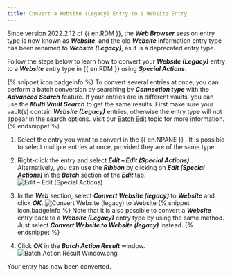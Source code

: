 ```yaml
---
title: Convert a Website (Legacy) Entry to a Website Entry
---
```

Since version 2022.2.12 of {{ en.RDM }}, the ***Web Browser*** session entry type is now known as ***Website***, and the old ***Website*** information entry type has been renamed to ***Website (Legacy)***, as it is a deprecated entry type.

Follow the steps below to learn how to convert your ***Website (Legacy)*** entry to a ***Website*** entry type in {{ en.RDM }} using ***Special Actions***.

{% snippet icon.badgeInfo %} 
To convert several entries at once, you can perform a batch conversion by searching by ***Connection type*** with the ***Advanced Search*** feature. If your entries are in different vaults, you can use the ***Multi Vault Search*** to get the same results. First make sure your vault(s) contain ***Website (Legacy)*** entries, otherwise the entry type will not appear in the search options. Visit our [Batch Edit](https://helprdm.devolutions.net/commands_batchedit.html) topic for more information. 
{% endsnippet %}
 
1. Select the entry you want to convert in the {{ en.NPANE }} . It is possible to select multiple entries at once, provided they are of the same type. 
1. Right-click the entry and select ***Edit – Edit (Special Actions)*** . Alternatively, you can use the ***Ribbon*** by clicking on ***Edit (Special Actions)*** in the ***Batch*** section of the ***Edit*** tab.  
![Edit – Edit (Special Actions)](/img/en/kb/KB2076.png) 
1. In the ***Web*** section, select ***Convert Website (legacy)*** to ***Website*** and click ***OK***. 
![Convert Website (legacy) to Website](/img/en/kb/KB2077.png) 
{% snippet icon.badgeInfo %} 
Note that it is also possible to convert a ***Website*** entry back to a ***Website (Legacy)*** entry type by using the same method. Just select ***Convert Website to Website (legacy)*** instead. 
{% endsnippet %}
 
4. Click ***OK*** in the ***Batch Action Result*** window. 
![Batch Action Result Window.png](/img/en/kb/KB2078.png)  

Your entry has now been converted.